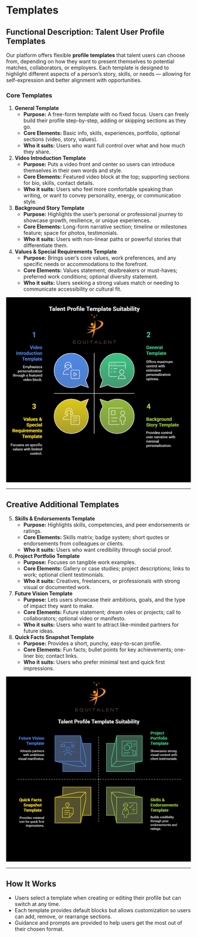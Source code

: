 # Templates

## **Functional Description: Talent User Profile Templates**

Our platform offers flexible **profile templates** that talent users can choose from, depending on how they want to present themselves to potential matches, collaborators, or employers. Each template is designed to highlight different aspects of a person’s story, skills, or needs — allowing for self-expression and better alignment with opportunities.

### **Core Templates**

1. **General Template**
   - **Purpose:** A free-form template with no fixed focus. Users can freely build their profile step-by-step, adding or skipping sections as they go.
   - **Core Elements:** Basic info, skills, experiences, portfolio, optional sections (video, story, values).
   - **Who it suits:** Users who want full control over what and how much they share.
2. **Video Introduction Template**
   - **Purpose:** Puts a video front and center so users can introduce themselves in their own words and style.
   - **Core Elements:** Featured video block at the top; supporting sections for bio, skills, contact details.
   - **Who it suits:** Users who feel more comfortable speaking than writing, or want to convey personality, energy, or communication style.
3. **Background Story Template**
   - **Purpose:** Highlights the user’s personal or professional journey to showcase growth, resilience, or unique experiences.
   - **Core Elements:** Long-form narrative section; timeline or milestones feature; space for photos, testimonials.
   - **Who it suits:** Users with non-linear paths or powerful stories that differentiate them.
4. **Values & Special Requirements Template**
   - **Purpose:** Brings user’s core values, work preferences, and any specific needs or accommodations to the forefront.
   - **Core Elements:** Values statement; dealbreakers or must-haves; preferred work conditions; optional diversity statement.
   - **Who it suits:** Users seeking a strong values match or needing to communicate accessibility or cultural fit.

![](assets/20250701_142433_1.png)

---

## **Creative Additional Templates**

5. **Skills & Endorsements Template**
   - **Purpose:** Highlights skills, competencies, and peer endorsements or ratings.
   - **Core Elements:** Skills matrix; badge system; short quotes or endorsements from colleagues or clients.
   - **Who it suits:** Users who want credibility through social proof.
6. **Project Portfolio Template**
   - **Purpose:** Focuses on tangible work examples.
   - **Core Elements:** Gallery or case studies; project descriptions; links to work; optional client testimonials.
   - **Who it suits:** Creatives, freelancers, or professionals with strong visual or documented work.
7. **Future Vision Template**
   - **Purpose:** Lets users showcase their ambitions, goals, and the type of impact they want to make.
   - **Core Elements:** Future statement; dream roles or projects; call to collaborators; optional video or manifesto.
   - **Who it suits:** Users who want to attract like-minded partners for future ideas.
8. **Quick Facts Snapshot Template**
   - **Purpose:** Provides a short, punchy, easy-to-scan profile.
   - **Core Elements:** Fun facts; bullet points for key achievements; one-liner bio; contact links.
   - **Who it suits:** Users who prefer minimal text and quick first impressions.

![](assets/20250701_142444_2.png)

---

## **How It Works**

- Users select a template when creating or editing their profile but can switch at any time.
- Each template provides default blocks but allows customization so users can add, remove, or rearrange sections.
- Guidance and prompts are provided to help users get the most out of their chosen format.
